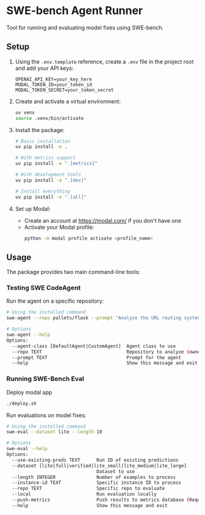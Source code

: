 # SWE-bench Agent Runner

Tool for running and evaluating model fixes using SWE-bench.

## Setup

1. Using the `.env.template` reference, create a `.env` file in the project root and add your API keys:

   ```env
   OPENAI_API_KEY=your_key_here
   MODAL_TOKEN_ID=your_token_id
   MODAL_TOKEN_SECRET=your_token_secret
   ```

1. Create and activate a virtual environment:

   ```bash
   uv venv
   source .venv/bin/activate
   ```

1. Install the package:

   ```bash
   # Basic installation
   uv pip install -e .

   # With metrics support
   uv pip install -e ".[metrics]"

   # With development tools
   uv pip install -e ".[dev]"

   # Install everything
   uv pip install -e ".[all]"
   ```

1. Set up Modal:

   - Create an account at https://modal.com/ if you don't have one
   - Activate your Modal profile:
     ```bash
     python -m modal profile activate <profile_name>
     ```

## Usage

The package provides two main command-line tools:

### Testing SWE CodeAgent

Run the agent on a specific repository:

```bash
# Using the installed command
swe-agent --repo pallets/flask --prompt "Analyze the URL routing system"

# Options
swe-agent --help
Options:
  --agent-class [DefaultAgent|CustomAgent]  Agent class to use
  --repo TEXT                               Repository to analyze (owner/repo)
  --prompt TEXT                             Prompt for the agent
  --help                                    Show this message and exit
```

### Running SWE-Bench Eval

Deploy modal app

```bash
./deploy.sh
```

Run evaluations on model fixes:

```bash
# Using the installed command
swe-eval --dataset lite --length 10

# Options
swe-eval --help
Options:
  --use-existing-preds TEXT      Run ID of existing predictions
  --dataset [lite|full|verified|lite_small|lite_medium|lite_large]
                                 Dataset to use
  --length INTEGER               Number of examples to process
  --instance-id TEXT             Specific instance ID to process
  --repo TEXT                    Specific repo to evaluate
  --local                        Run evaluation locally
  --push-metrics                 Push results to metrics database (Requires additional database environment variables)
  --help                         Show this message and exit
```
